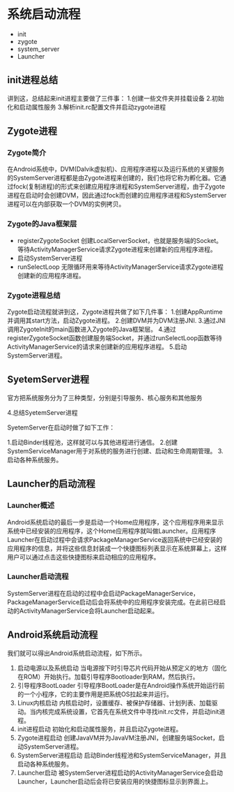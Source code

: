 # 系统启动流程

* init
* zygote
* system_server
* Launcher

## init进程总结
讲到这，总结起来init进程主要做了三件事：
1.创建一些文件夹并挂载设备
2.初始化和启动属性服务
3.解析init.rc配置文件并启动zygote进程

## Zygote进程

### Zygote简介

在Android系统中，DVM(Dalvik虚拟机)、应用程序进程以及运行系统的关键服务的SystemServer进程都是由Zygote进程来创建的，我们也将它称为孵化器。它通过fock(复制进程)的形式来创建应用程序进程和SystemServer进程，由于Zygote进程在启动时会创建DVM，因此通过fock而创建的应用程序进程和SystemServer进程可以在内部获取一个DVM的实例拷贝。

### Zygote的Java框架层
* registerZygoteSocket
创建LocalServerSocket，也就是服务端的Socket。等待ActivityManagerService请求Zygote进程来创建新的应用程序进程。
* 启动SystemServer进程
* runSelectLoop
无限循环用来等待ActivityManagerService请求Zygote进程创建新的应用程序进程。

### Zygote进程总结
Zygote启动流程就讲到这，Zygote进程共做了如下几件事：
1.创建AppRuntime并调用其start方法，启动Zygote进程。
2.创建DVM并为DVM注册JNI.
3.通过JNI调用ZygoteInit的main函数进入Zygote的Java框架层。
4.通过registerZygoteSocket函数创建服务端Socket，并通过runSelectLoop函数等待ActivityManagerService的请求来创建新的应用程序进程。
5.启动SystemServer进程。

## SyetemServer进程

官方把系统服务分为了三种类型，分别是引导服务、核心服务和其他服务

4.总结SyetemServer进程

SyetemServer在启动时做了如下工作：

1.启动Binder线程池，这样就可以与其他进程进行通信。
2.创建SystemServiceManager用于对系统的服务进行创建、启动和生命周期管理。
3.启动各种系统服务。

## Launcher的启动流程

### Launcher概述
Android系统启动的最后一步是启动一个Home应用程序，这个应用程序用来显示系统中已经安装的应用程序，这个Home应用程序就叫做Launcher。应用程序Launcher在启动过程中会请求PackageManagerService返回系统中已经安装的应用程序的信息，并将这些信息封装成一个快捷图标列表显示在系统屏幕上，这样用户可以通过点击这些快捷图标来启动相应的应用程序。

### Launcher启动流程

SystemServer进程在启动的过程中会启动PackageManagerService，PackageManagerService启动后会将系统中的应用程序安装完成。在此前已经启动的ActivityManagerService会将Launcher启动起来。


## Android系统启动流程
我们就可以得出Android系统启动流程，如下所示。
1. 启动电源以及系统启动
当电源按下时引导芯片代码开始从预定义的地方（固化在ROM）开始执行。加载引导程序Bootloader到RAM，然后执行。
2. 引导程序BootLoader
引导程序BootLoader是在Android操作系统开始运行前的一个小程序，它的主要作用是把系统OS拉起来并运行。
3. Linux内核启动
内核启动时，设置缓存、被保护存储器、计划列表、加载驱动。当内核完成系统设置，它首先在系统文件中寻找init.rc文件，并启动init进程。
4. init进程启动
初始化和启动属性服务，并且启动Zygote进程。
5. Zygote进程启动
创建JavaVM并为JavaVM注册JNI，创建服务端Socket，启动SystemServer进程。
6. SystemServer进程启动
启动Binder线程池和SystemServiceManager，并且启动各种系统服务。
7. Launcher启动
被SystemServer进程启动的ActivityManagerService会启动Launcher，Launcher启动后会将已安装应用的快捷图标显示到界面上。
